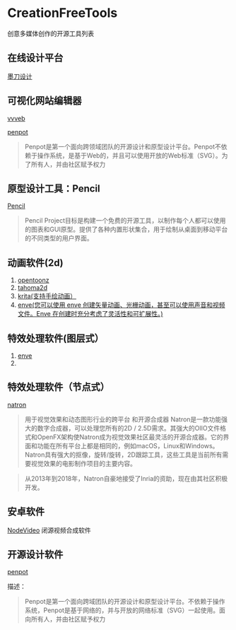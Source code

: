 # CreationFreeTools
创意多媒体创作的开源工具列表
## 在线设计平台
[墨刀设计](https://modao.cc/brand)
## 可视化网站编辑器
[vvveb](https://www.vvveb.com/vvvebjs/editor.html)

[penpot](https://penpot.app/)<br>
> Penpot是第一个面向跨领域团队的开源设计和原型设计平台。Penpot不依赖于操作系统，是基于Web的，并且可以使用开放的Web标准（SVG）。为了所有人，并由社区赋予权力
##  原型设计工具：Pencil
[Pencil](http://pencil.evolus.vn/)

> Pencil Project目标是构建一个免费的开源工具，以制作每个人都可以使用的图表和GUI原型。提供了各种内置形状集合，用于绘制从桌面到移动平台的不同类型的用户界面。

## 动画软件(2d)
<ol>
  <li><a href="https://opentoonz.github.io/e/">opentoonz</a></li></li>
  <li><a href="https://tahoma2d.org/">tahoma2d</a></li></li>
  <li><a href="https://krita.org/">krita(支持手绘动画）</a></li>
  <li><a href="https://maurycyliebner.github.io/">enve(您可以使用 enve 创建矢量动画、光栅动画，甚至可以使用声音和视频文件。Enve 在创建时充分考虑了灵活性和可扩展性。)</a></li>
</ol>

## 特效处理软件(图层式）
<ol>
  <li><a href="https://maurycyliebner.github.io/">enve</a></li>
  <li></li>
</ol>

## 特效处理软件（节点式）
[natron](https://natrongithub.github.io/)

> 用于视觉效果和动态图形行业的跨平台
和开源合成器
Natron是一款功能强大的数字合成器，可以处理您所有的2D / 2.5D需求。其强大的OIIO文件格式和OpenFX架构使Natron成为视觉效果社区最灵活的开源合成器。它的界面和功能在所有平台上都是相同的，例如macOS，Linux和Windows。Natron具有强大的抠像，旋转/旋转，2D跟踪工具，这些工具是当前所有需要视觉效果的电影制作项目的主要内容。

> 从2013年到2018年，Natron自豪地接受了Inria的资助，现在由其社区积极开发。
## 安卓软件
[NodeVideo](https://www.nodevideo.cn/) 闭源视频合成软件

## 开源设计软件
[penpot](https://penpot.app/)

描述：
> Penpot是第一个面向跨域团队的开源设计和原型设计平台。不依赖于操作系统，Penpot是基于网络的，并与开放的网络标准（SVG）一起使用。面向所有人，并由社区赋予权力
